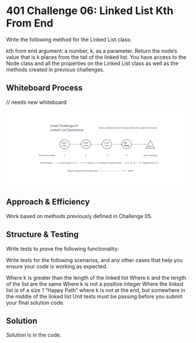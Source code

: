 # 401 Challenge 06: Linked List Kth From End

Write the following method for the Linked List class:

kth from end
argument: a number, k, as a parameter.
Return the node’s value that is k places from the tail of the linked list.
You have access to the Node class and all the properties on the Linked List class as well as the methods created in previous challenges.

## Whiteboard Process

// needs new whiteboard

![whiteboard image](linked-list-kth-whiteboard.png)

## Approach & Efficiency

Work based on methods previously defined in Challenge 05.

## Structure & Testing

Write tests to prove the following functionality:

Write tests for the following scenarios, and any other cases that help you ensure your code is working as expected.

Where k is greater than the length of the linked list
Where k and the length of the list are the same
Where k is not a positive integer
Where the linked list is of a size 1
“Happy Path” where k is not at the end, but somewhere in the middle of the linked list
Unit tests must be passing before you submit your final solution code.

## Solution

Solution is in the code.
